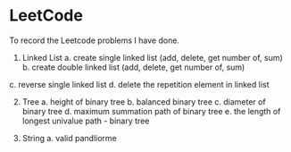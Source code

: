 # LeetCode
To record the Leetcode problems I have done.

1. Linked List
  a. create single linked list (add, delete, get number of, sum)
  b. create double linked list (add, delete, get number of, sum)
  
  c. reverse single linked list
  d. delete the repetition element in linked list
  

2. Tree
  a. height of binary tree
  b. balanced binary tree
  c. diameter of binary tree
  d. maximum summation path of binary tree
  e. the length of longest univalue path - binary tree

3. String
  a. valid pandliorme

